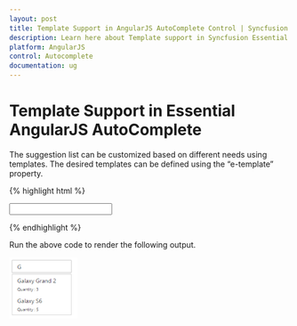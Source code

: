```yaml
---
layout: post
title: Template Support in AngularJS AutoComplete Control | Syncfusion
description: Learn here about Template support in Syncfusion Essential AngularJS AutoComplete Control, its elements, and more.
platform: AngularJS
control: Autocomplete
documentation: ug
---
```


# Template Support in Essential AngularJS AutoComplete

The suggestion list can be customized based on different needs using templates. The desired templates can be defined using the “e-template” property.

{% highlight html %}

  <input type="text" ej-autocomplete e-dataSource="dataList" e-fields-text="text" e-template="template" e-width="100%" />


   <script type="text/javascript">
          var mobileList = [
                { pName: "Galaxy Grand 2", quantity: "3" },
                { pName: "Galaxy S6", quantity: "5" },
                { pName: "IPhone S6", quantity: "8" },
                { pName: "Ipod Mini", quantity: "3" }, 
];
        angular.module('AutoCompleteApp', ['ejangular'])
             .controller('AutocompleteCtrl', function ($scope) {                
                 $scope.dataList = mobileList;
                 $scope.text="pName";
                 $scope.template="<div><div class='product-text'>${pName}</div> <span class='product-quantity' style='font-size:10px'> Quantity : ${quantity}</span></div>";
             });
    </script>



{% endhighlight %}



Run the above code to render the following output. 

![Template Support in AngularJS AutoComplete](template-support_images\template-support_img1.png)

